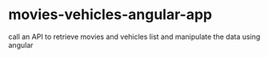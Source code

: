 # movies-vehicles-angular-app
call an API to retrieve movies and vehicles list and manipulate the data using angular
